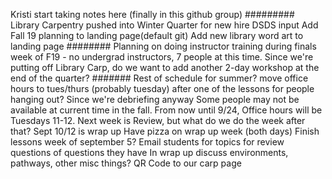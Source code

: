 Kristi start taking notes here (finally in this github group) 
#########
Library Carpentry pushed into Winter Quarter for new hire DSDS input 
Add Fall 19 planning to landing page(default git)
Add new library word art to landing page 
########
Planning on doing instructor training during finals week of F19 - no undergrad instructors, 7 people at this time.
Since we're putting off Library Carp, do we want to add another 2-day workshop at the end of the quarter? 
#######
Rest of schedule for summer? move office hours to tues/thurs (probably tuesday) after one of the lessons for people hanging out? Since we're debriefing anyway Some people may not be available at current time in the fall. 
From now until 9/24, Office hours will be Tuesdays 11-12. 
Next week is Review, but what do we do the week after that? Sept 10/12 is wrap up
Have pizza on wrap up week (both days) 
Finish lessons week of september 5? Email students for topics for review questions of questions they have
In wrap up discuss environments, pathways, other misc things? 
QR Code to our carp page
